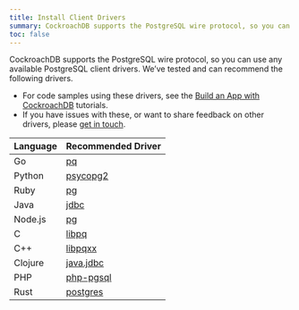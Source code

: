 ```yaml
---
title: Install Client Drivers
summary: CockroachDB supports the PostgreSQL wire protocol, so you can use any available PostgreSQL client drivers.
toc: false
---
```


CockroachDB supports the PostgreSQL wire protocol, so you can use any available PostgreSQL client drivers. We’ve tested and can recommend the following drivers. 

- For code samples using these drivers, see the [Build an App with CockroachDB](build-an-app-with-cockroachdb.html) tutorials.
- If you have issues with these, or want to share feedback on other drivers, please [get in touch](contribute-to-cockroachdb.html).

Language | Recommended Driver
---------|--------
Go | [pq](https://godoc.org/github.com/lib/pq)
Python | [psycopg2](http://initd.org/psycopg/)
Ruby | [pg](https://rubygems.org/gems/pg)
Java | [jdbc](https://jdbc.postgresql.org)
Node.js | [pg](https://www.npmjs.com/package/pg) 
C | [libpq](http://www.postgresql.org/docs/9.5/static/libpq.html)
C++ | [libpqxx](http://pqxx.org/development/libpqxx/)
Clojure | [java.jdbc](http://clojure-doc.org/articles/ecosystem/java_jdbc/home.html)
PHP | [php-pgsql](http://php.net/manual/en/book.pgsql.php)
Rust | <a href="https://crates.io/crates/postgres/" data-proofer-ignore>postgres</a> <!--This link is in HTML instead of Markdown because HTML proofer dies bc of https://github.com/rust-lang/crates.io/issues/163 -->
